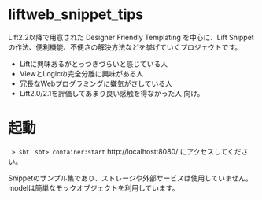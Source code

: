 liftweb_snippet_tips
====================
Lift2.2以降で用意された Designer Friendly Templating を中心に、Lift Snippetの作法、便利機能、不便さの解決方法などを挙げていくプロジェクトです。
* Liftに興味あるがとっつきづらいと感じている人
* ViewとLogicの完全分離に興味がある人
* 冗長なWebプログラミングに嫌気がさしている人
* Lift2.0/2.1を評価してあまり良い感触を得なかった人
向け。

# 起動
` > sbt`
` sbt> container:start`
http://localhost:8080/ にアクセスしてください。

Snippetのサンプル集であり、ストレージや外部サービスは使用していません。modelは簡単なモックオブジェクトを利用しています。
